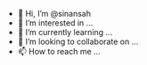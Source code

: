 - 👋 Hi, I’m @sinansah
- 👀 I’m interested in ...
- 🌱 I’m currently learning ...
- 💞️ I’m looking to collaborate on ...
- 📫 How to reach me ...

<!---
sinansah/sinansah is a ✨ special ✨ repository because its `README.md` (this file) appears on your GitHub profile.
You can click the Preview link to take a look at your changes.
--->
